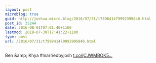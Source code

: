 ```yaml
---
layout: post
microblog: true
guid: http://joshua.micro.blog/2016/07/31/t759841479992995840.html
post_id: 35244
date: 2016-08-01T07:01:40+1100
lastmod: 2019-07-30T17:41:22+1100
type: post
url: /2016/07/31/t759841479992995840.html
---
```

Ben &amp;amp; Khya #marriedbyjosh [t.co/jCJWMBOK5...](https://t.co/jCJWMBOK5g)
